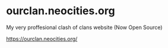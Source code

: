 # ourclan.neocities.org
My very proffesional clash of clans website (Now Open Source)

https://ourclan.neocities.org/

